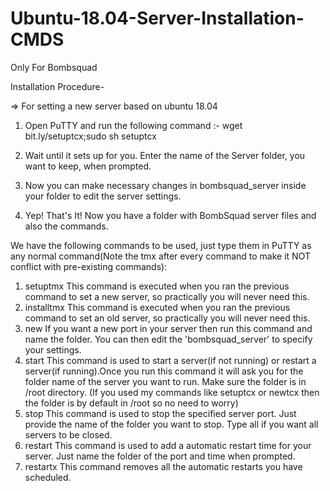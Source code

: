 # Ubuntu-18.04-Server-Installation-CMDS
Only For Bombsquad

Installation Procedure-

=> For setting a new server based on ubuntu 18.04

1. Open PuTTY and run the following command :-
   wget bit.ly/setuptcx;sudo sh setuptcx
		
2. Wait until it sets up for you. Enter the name of the Server folder, you want to keep, when prompted.

3. Now you can make necessary changes in bombsquad_server inside your folder to edit the server settings.

4. Yep! That's It! Now you have a folder with BombSquad server files and also the commands.



We have the following commands to be used, just type them in PuTTY as any normal command(Note the tmx after every command to make it NOT conflict with pre-existing commands):

1. setuptmx
	This command is executed when you ran the previous command to set a new server, so practically you will never need this.
2. installtmx
	This command is executed when you ran the previous command to set an old server, so practically you will never need this.
3. new
	If you want a new port in your server then run this command and name the folder. You can then edit the 'bombsquad_server' to specify your settings.
4. start
	This command is used to start a server(if not running) or restart a server(if running).Once you run this command it will ask you for the folder name of the server you want to run. Make sure the folder is in /root directory. (If you used my commands like setuptcx or newtcx then the folder is by default in /root so no need to worry)
5. stop
	This command is used to stop the specified server port. Just provide the name of the folder you want to stop. Type all if you want all servers to be closed.
6. restart
	This command is used to add a automatic restart time for your server. Just name the folder of the port and time when prompted.
7. restartx
	This command removes all the automatic restarts you have scheduled.
